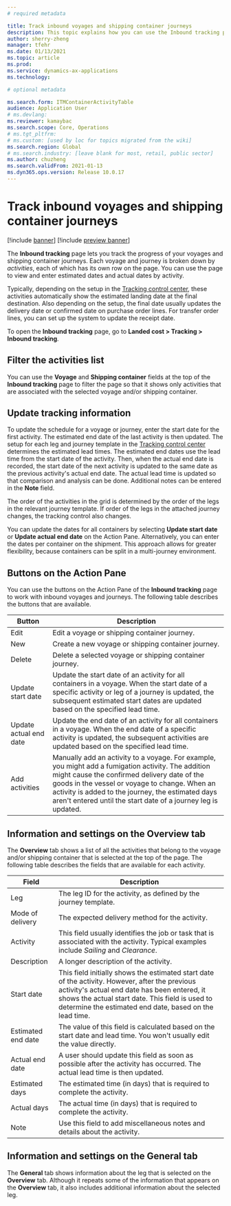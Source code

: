 ```yaml
---
# required metadata

title: Track inbound voyages and shipping container journeys
description: This topic explains how you can use the Inbound tracking page to track the progress of your voyages and shipping container journeys.
author: sherry-zheng
manager: tfehr
ms.date: 01/13/2021
ms.topic: article
ms.prod: 
ms.service: dynamics-ax-applications
ms.technology: 

# optional metadata

ms.search.form: ITMContainerActivityTable
audience: Application User
# ms.devlang: 
ms.reviewer: kamaybac
ms.search.scope: Core, Operations
# ms.tgt_pltfrm: 
# ms.custom: [used by loc for topics migrated from the wiki]
ms.search.region: Global
# ms.search.industry: [leave blank for most, retail, public sector]
ms.author: chuzheng
ms.search.validFrom: 2021-01-13
ms.dyn365.ops.version: Release 10.0.17
---
```


# Track inbound voyages and shipping container journeys

[!include [banner](../../includes/banner.md)]
[!include [preview banner](../includes/preview-banner.md)]

The **Inbound tracking** page lets you track the progress of your voyages and shipping container journeys. Each voyage and journey is broken down by *activities*, each of which has its own row on the page. You can use the page to view and enter estimated dates and actual dates by activity.

Typically, depending on the setup in the [Tracking control center](delivery-information-setup.md#tracking-control-center), these activities automatically show the estimated landing date at the final destination. Also depending on the setup, the final date usually updates the delivery date or confirmed date on purchase order lines. For transfer order lines, you can set up the system to update the receipt date.

To open the **Inbound tracking** page, go to **Landed cost \> Tracking \> Inbound tracking**.

## Filter the activities list

You can use the **Voyage** and **Shipping container** fields at the top of the **Inbound tracking** page to filter the page so that it shows only activities that are associated with the selected voyage and/or shipping container.

## Update tracking information

To update the schedule for a voyage or journey, enter the start date for the first activity. The estimated end date of the last activity is then updated. The setup for each leg and journey template in the [Tracking control center](delivery-information-setup.md#tracking-control-center) determines the estimated lead times. The estimated end dates use the lead time from the start date of the activity. Then, when the actual end date is recorded, the start date of the next activity is updated to the same date as the previous activity's actual end date. The actual lead time is updated so that comparison and analysis can be done. Additional notes can be entered in the **Note** field.

The order of the activities in the grid is determined by the order of the legs in the relevant journey template. If order of the legs in the attached journey changes, the tracking control also changes.

You can update the dates for all containers by selecting **Update start date** or **Update actual end date** on the Action Pane. Alternatively, you can enter the dates per container on the shipment. This approach allows for greater flexibility, because containers can be split in a multi-journey environment.

## Buttons on the Action Pane

You can use the buttons on the Action Pane of the **Inbound tracking** page to work with inbound voyages and journeys. The following table describes the buttons that are available.

| Button | Description |
|---|---|
| Edit | Edit a voyage or shipping container journey. |
| New | Create a new voyage or shipping container journey. |
| Delete | Delete a selected voyage or shipping container journey. |
| Update start date | Update the start date of an activity for all containers in a voyage. When the start date of a specific activity or leg of a journey is updated, the subsequent estimated start dates are updated based on the specified lead time. |
| Update actual end date | Update the end date of an activity for all containers in a voyage. When the end date of a specific activity is updated, the subsequent activities are updated based on the specified lead time. |
| Add activities | Manually add an activity to a voyage. For example, you might add a fumigation activity. The addition might cause the confirmed delivery date of the goods in the vessel or voyage to change. When an activity is added to the journey, the estimated days aren't entered until the start date of a journey leg is updated. |

## Information and settings on the Overview tab

The **Overview** tab shows a list of all the activities that belong to the voyage and/or shipping container that is selected at the top of the page. The following table describes the fields that are available for each activity.

| Field | Description |
|---|---|
| Leg | The leg ID for the activity, as defined by the journey template. |
| Mode of delivery | The expected delivery method for the activity. |
| Activity | This field usually identifies the job or task that is associated with the activity. Typical examples include *Sailing* and *Clearance*. |
| Description | A longer description of the activity. |
| Start date | This field initially shows the estimated start date of the activity. However, after the previous activity's actual end date has been entered, it shows the actual start date. This field is used to determine the estimated end date, based on the lead time. |
| Estimated end date | The value of this field is calculated based on the start date and lead time. You won't usually edit the value directly. |
| Actual end date | A user should update this field as soon as possible after the activity has occurred. The actual lead time is then updated. |
| Estimated days | The estimated time (in days) that is required to complete the activity. |
| Actual days | The actual time (in days) that is required to complete the activity. |
| Note | Use this field to add miscellaneous notes and details about the activity. |

## Information and settings on the General tab

The **General** tab shows information about the leg that is selected on the **Overview** tab. Although it repeats some of the information that appears on the **Overview** tab, it also includes additional information about the selected leg.
